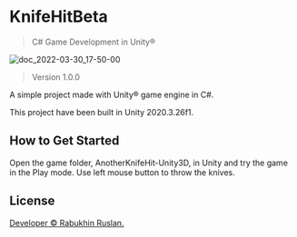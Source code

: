 # KnifeHitBeta
 
> C# Game Development in Unity®

![doc_2022-03-30_17-50-00](https://user-images.githubusercontent.com/90797620/160865908-87681eba-66ea-4a47-b3ae-0df96757f5c1.gif)

> Version 1.0.0

A simple project made with Unity® game engine in C#.

This project have been built in Unity 2020.3.26f1.

## How to Get Started

Open the game folder, AnotherKnifeHit-Unity3D, in Unity and try the game in the Play mode. Use left mouse button to throw the knives.

## License

[Developer © Rabukhin Ruslan.](https://www.linkedin.com/in/ruslan-rabukhin/)
